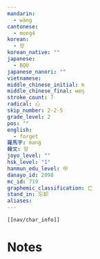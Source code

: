 ```yaml
---
mandarin:
  - wàng
cantonese:
  - mong4
korean:
  - 망
korean_native: ""
japanese:
  - BOU
japanese_nanori: ""
vietnamese:
middle_chinese_initial: m
middle_chinese_final: ʉɐŋ
stroke_count: 7
radical: 心
skip_number: 2-2-5
grade_level: 2
pos: ""
english:
  - forget
羅馬字: mang
韓文: 망
joyo_level: ""
hsk_level: "1"
hanmun_edu_level: 中
danayo_id: 2098
mc_id: 719
graphemic_classification: 亡
stand_in: 忘却
aliases:
---
```

```meta-bind-embed
[[nav/char_info]]
```

# Notes
